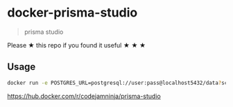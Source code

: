 # docker-prisma-studio

> prisma studio

Please ★ this repo if you found it useful ★ ★ ★

## Usage

```sh
docker run -e POSTGRES_URL=postgresql://user:pass@localhost5432/data?schema=data codejamninja/prisma-studio
```

https://hub.docker.com/r/codejamninja/prisma-studio
